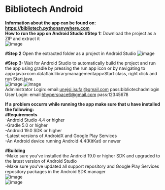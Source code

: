 # Bibliotech Android
**Information about the app can be found on: https://bibliotech.pythonanywhere.com**
<br>
**How to run the app on Android Studio**
**#Step 1:**
Download the project as a ZIP and extract it <br />
![image](https://user-images.githubusercontent.com/89842810/205718555-a0289875-fe4f-4add-8689-f6e5990ed089.png)

**#Step 2**
Open the extracted folder as a project in Android Studio
![image](https://user-images.githubusercontent.com/89842810/205719309-5fd9a447-0d1d-482c-b424-3b471800e048.png)

**#Step 3:**
Wait for Android Studio to automatically build the project and run the app using gradle by pressing the run app icon or by
navigating to app>java>com.dataflair.librarymanagementapp>Start class, right click and run Start.java. <br />
![image](https://user-images.githubusercontent.com/89842810/205722487-b1b4fbe2-ef47-46af-972a-0c059bc36fde.png)
![image](https://user-images.githubusercontent.com/89842810/205722737-8e088e99-755c-4e26-bb81-0b408aacd866.png)
<br />
Administrator Login: email:unejsi.isufaj@gmail.com  pass:bibliotechadmlogin <br>
User Login: email:hhyperspace6@gmail.com  pass:12345678

**If a problem occurrs while running the app make sure that u have installed the following:**
<br />
**#Requirements**
<br />
-Android Studio 4.4 or higher<br />
-Gradle 5.0 or higher<br />
-Android 19.0 SDK or higher<br />
-Latest versions of AndroidX and Google Play Services<br />
-An Android device running Android 4.4(KitKat) or newer<br />

**#Building**
<br />
-Make sure you've installed the Android 19.0 or higher SDK and upgraded to the latest version of Android Studio<br />
-Make sure you've updated all support repository and Google Play Services repository packages in the Android SDK manager<br />
![image](https://user-images.githubusercontent.com/89842810/205725571-d2f2a59a-6ecc-4bff-b7f5-540e04f1bbb5.png)<br />
![image](https://user-images.githubusercontent.com/89842810/205725911-763f86cf-0a6d-4887-b1a1-f32d19b3fe94.png)
